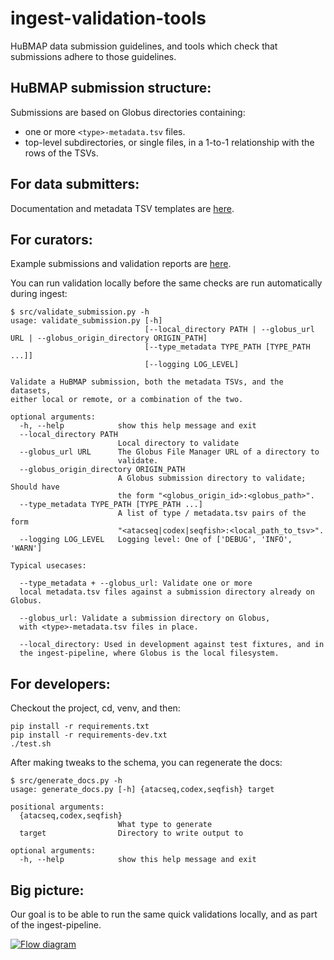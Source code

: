 # ingest-validation-tools
HuBMAP data submission guidelines,
and tools which check that submissions adhere to those guidelines.

## HuBMAP submission structure:

Submissions are based on Globus directories containing:
- one or more `<type>-metadata.tsv` files.
- top-level subdirectories, or single files, in a 1-to-1 relationship with the rows of the TSVs.

## For data submitters:

Documentation and metadata TSV templates are [here](docs).

## For curators:

Example submissions and validation reports are [here](examples).

You can run validation locally before the same checks are run automatically during ingest:
```
$ src/validate_submission.py -h
usage: validate_submission.py [-h]
                              [--local_directory PATH | --globus_url URL | --globus_origin_directory ORIGIN_PATH]
                              [--type_metadata TYPE_PATH [TYPE_PATH ...]]
                              [--logging LOG_LEVEL]

Validate a HuBMAP submission, both the metadata TSVs, and the datasets,
either local or remote, or a combination of the two.

optional arguments:
  -h, --help            show this help message and exit
  --local_directory PATH
                        Local directory to validate
  --globus_url URL      The Globus File Manager URL of a directory to
                        validate.
  --globus_origin_directory ORIGIN_PATH
                        A Globus submission directory to validate; Should have
                        the form "<globus_origin_id>:<globus_path>".
  --type_metadata TYPE_PATH [TYPE_PATH ...]
                        A list of type / metadata.tsv pairs of the form
                        "<atacseq|codex|seqfish>:<local_path_to_tsv>".
  --logging LOG_LEVEL   Logging level: One of ['DEBUG', 'INFO', 'WARN']

Typical usecases:

  --type_metadata + --globus_url: Validate one or more
  local metadata.tsv files against a submission directory already on Globus.

  --globus_url: Validate a submission directory on Globus,
  with <type>-metadata.tsv files in place.

  --local_directory: Used in development against test fixtures, and in
  the ingest-pipeline, where Globus is the local filesystem.
```

## For developers:

Checkout the project, cd, venv, and then:
```
pip install -r requirements.txt
pip install -r requirements-dev.txt
./test.sh
```

After making tweaks to the schema, you can regenerate the docs:

```
$ src/generate_docs.py -h
usage: generate_docs.py [-h] {atacseq,codex,seqfish} target

positional arguments:
  {atacseq,codex,seqfish}
                        What type to generate
  target                Directory to write output to

optional arguments:
  -h, --help            show this help message and exit
```

## Big picture:

Our goal is to be able to run the same quick validations locally, and as part of the ingest-pipeline.

[![Flow diagram](https://docs.google.com/drawings/d/e/2PACX-1vQ7_q4K-JmAjGSMyA4Q5-3094B26fD4opW3s3jzbLHvXp4IsoEpt7fwXHYvW7ZQhQKSSTPF7zc5VoEI/pub?w=775&h=704)](https://docs.google.com/drawings/d/1A5irNDqfnyH8zzDiB6Vs0_WwUWByl7XJyjd2x82DlXk/edit)
